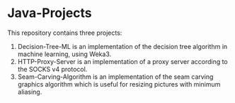 # Java-Projects

This repository contains three projects:
  1. Decision-Tree-ML is an implementation of the decision tree algorithm in machine learning, using Weka3.
  2. HTTP-Proxy-Server is an implementation of a proxy server according to the SOCKS v4 protocol.
  3. Seam-Carving-Algorithm is an implementation of the seam carving graphics algorithm which is useful for resizing pictures with minimum aliasing.
 
